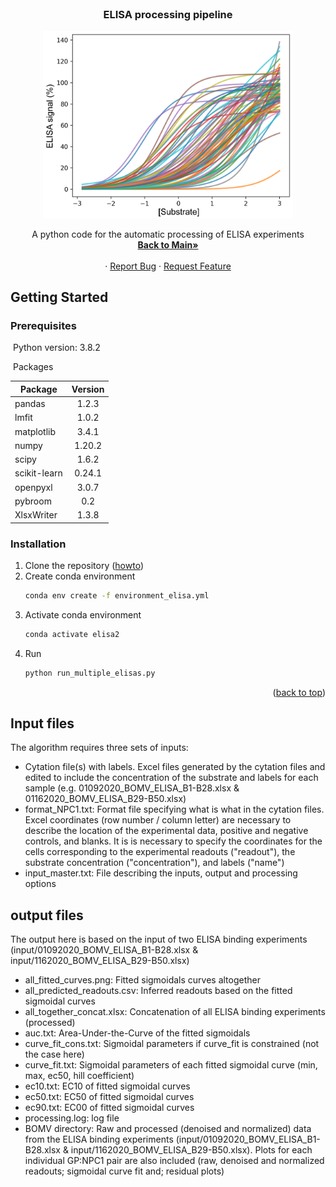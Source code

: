 <!-- PROJECT LOGO -->
<br />
<div align="center">
  <h3 align="center">ELISA processing pipeline</h3>
  
  <a href="https://github.com/chandranlab/filo_GP-bat_NPC1/blob/main/img/curves.png">
    <img src="/img/curves.png" alt="Logo" width="400">
  </a>
  
  <p align="center">
    A python code for the automatic processing of ELISA experiments
    <br />
    <a href="https://github.com/chandranlab/filo_GP-bat_NPC1"><strong>Back to Main»</strong></a>
    <br />
    <br />
    ·
    <a href="https://github.com/chandranlab/filo_GP-bat_NPC1/issues">Report Bug</a>
    ·
    <a href="https://github.com/chandranlab/filo_GP-bat_NPC1/issues">Request Feature</a>
  </p>
</div>

<!-- ########################################################################################## -->

<!-- GETTING STARTED -->

## Getting Started

### Prerequisites

 Python version: 3.8.2

 Packages

|Package         | Version  |
|----------------|:--------:|
|pandas          | 1.2.3    |
|lmfit           | 1.0.2    |
|matplotlib      | 3.4.1    |
|numpy           | 1.20.2   |
|scipy           | 1.6.2    |
|scikit-learn    | 0.24.1   |
|openpyxl        | 3.0.7    |
|pybroom         | 0.2      |
|XlsxWriter      |  1.3.8   |

### Installation

1. Clone the repository (<a href="https://docs.github.com/en/repositories/creating-and-managing-repositories/cloning-a-repository">howto</a>)
2. Create conda environment
   ```sh
   conda env create -f environment_elisa.yml
   ```
3. Activate conda environment
   ```sh
   conda activate elisa2
   ```
4. Run
   ```sh
   python run_multiple_elisas.py
   ```

<p align="right">(<a href="#readme-top">back to top</a>)</p>

<!-- ########################################################################################## -->

<!-- INPUT -->

## Input files
The algorithm requires three sets of inputs:
* Cytation file(s) with labels. Excel files generated by the cytation files and edited to include the concentration of the substrate and labels for each sample (e.g. 01092020_BOMV_ELISA_B1-B28.xlsx & 01162020_BOMV_ELISA_B29-B50.xlsx)
* format_NPC1.txt: Format file specifying what is what in the cytation files. Excel coordinates (row number / column letter) are necessary to describe the location of the experimental data, positive and negative controls, and blanks. It is is necessary to specify the coordinates for the cells corresponding to the experimental readouts ("readout"), the substrate concentration ("concentration"), and labels ("name") 
* input_master.txt: File describing the inputs, output and processing options

<!-- ########################################################################################## -->

<!-- OUTPUT -->
## output files
The output here is based on the input of two ELISA binding experiments (input/01092020_BOMV_ELISA_B1-B28.xlsx & input/1162020_BOMV_ELISA_B29-B50.xlsx)
* all_fitted_curves.png: Fitted sigmoidals curves altogether
* all_predicted_readouts.csv: Inferred readouts based on the fitted sigmoidal curves
* all_together_concat.xlsx: Concatenation of all ELISA binding experiments (processed)
* auc.txt: Area-Under-the-Curve of the fitted sigmoidals
* curve_fit_cons.txt: Sigmoidal parameters if curve_fit is constrained (not the case here)
* curve_fit.txt: Sigmoidal parameters of each fitted sigmoidal curve (min, max, ec50, hill coefficient)
* ec10.txt: EC10 of fitted sigmoidal curves
* ec50.txt: EC50 of fitted sigmoidal curves
* ec90.txt: EC00 of fitted sigmoidal curves
* processing.log: log file
* BOMV directory: Raw and processed (denoised and normalized) data from the ELISA binding experiments (input/01092020_BOMV_ELISA_B1-B28.xlsx & input/1162020_BOMV_ELISA_B29-B50.xlsx). Plots for each individual GP:NPC1 pair are also included (raw, denoised and normalized readouts; sigmoidal curve fit and; residual plots)